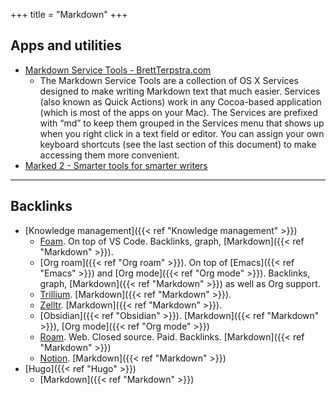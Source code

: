 +++
title = "Markdown"
+++


## Apps and utilities
- [Markdown Service Tools - BrettTerpstra.com](https://brettterpstra.com/projects/markdown-service-tools/)
	- The Markdown Service Tools are a collection of OS X Services designed to make writing Markdown text that much easier. Services (also known as Quick Actions) work in any Cocoa-based application (which is most of the apps on your Mac). The Services are prefixed with “md” to keep them grouped in the Services menu that shows up when you right click in a text field or editor. You can assign your own keyboard shortcuts (see the last section of this document) to make accessing them more convenient.
- [Marked 2 - Smarter tools for smarter writers](https://marked2app.com/)

---
## Backlinks
* [Knowledge management]({{< ref "Knowledge management" >}})
	* [Foam](https://foambubble.github.io/foam/). On top of VS Code. Backlinks, graph, [Markdown]({{< ref "Markdown" >}}).
	* [Org roam]({{< ref "Org roam" >}}). On top of [Emacs]({{< ref "Emacs" >}}) and [Org mode]({{< ref "Org mode" >}}). Backlinks, graph, [Markdown]({{< ref "Markdown" >}}) as well as Org support.
	* [Trillium](https://github.com/zadam/trilium). [Markdown]({{< ref "Markdown" >}}).
	* [Zelltr](https://zettlr.com/). [Markdown]({{< ref "Markdown" >}}).
	* [Obsidian]({{< ref "Obsidian" >}}). [Markdown]({{< ref "Markdown" >}}), [Org mode]({{< ref "Org mode" >}})
	* [Roam](https://roamresearch.com/). Web. Closed source. Paid. Backlinks. [Markdown]({{< ref "Markdown" >}})
	* [Notion](https://www.notion.so/). [Markdown]({{< ref "Markdown" >}})
* [Hugo]({{< ref "Hugo" >}})
	* [Markdown]({{< ref "Markdown" >}})


